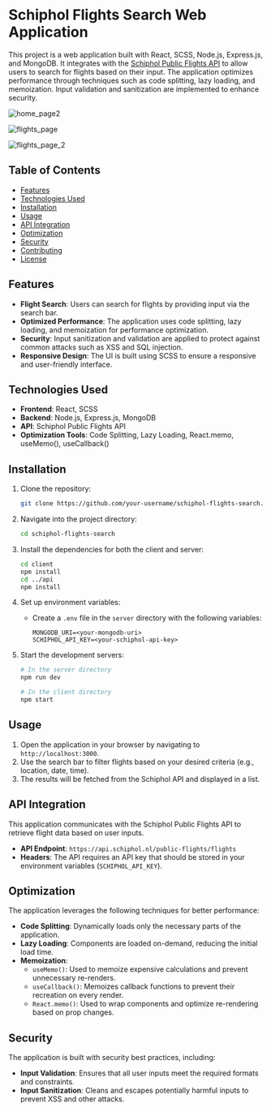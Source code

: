 ﻿# Schiphol Flights Search Web Application

This project is a web application built with React, SCSS, Node.js, Express.js, and MongoDB. It integrates with the [Schiphol Public Flights API](https://api.schiphol.nl/public-flights/flights) to allow users to search for flights based on their input. The application optimizes performance through techniques such as code splitting, lazy loading, and memoization. Input validation and sanitization are implemented to enhance security.

![home_page2](https://github.com/user-attachments/assets/712d2924-994e-4101-8162-066ea2fddc1c)

![flights_page](https://github.com/user-attachments/assets/02d7ac03-7d08-43ad-9826-c95485d46348)

![flights_page_2](https://github.com/user-attachments/assets/39e2b8b2-92ef-4e6b-9958-a5d7fe3d2e3f)


## Table of Contents
- [Features](#features)
- [Technologies Used](#technologies-used)
- [Installation](#installation)
- [Usage](#usage)
- [API Integration](#api-integration)
- [Optimization](#optimization)
- [Security](#security)
- [Contributing](#contributing)
- [License](#license)

## Features
- **Flight Search**: Users can search for flights by providing input via the search bar.
- **Optimized Performance**: The application uses code splitting, lazy loading, and memoization for performance optimization.
- **Security**: Input sanitization and validation are applied to protect against common attacks such as XSS and SQL injection.
- **Responsive Design**: The UI is built using SCSS to ensure a responsive and user-friendly interface.

## Technologies Used
- **Frontend**: React, SCSS
- **Backend**: Node.js, Express.js, MongoDB
- **API**: Schiphol Public Flights API
- **Optimization Tools**: Code Splitting, Lazy Loading, React.memo, useMemo(), useCallback()

## Installation

1. Clone the repository:
    ```bash
    git clone https://github.com/your-username/schiphol-flights-search.git
    ```

2. Navigate into the project directory:
    ```bash
    cd schiphol-flights-search
    ```

3. Install the dependencies for both the client and server:
    ```bash
    cd client
    npm install
    cd ../api
    npm install
    ```

4. Set up environment variables:
    - Create a `.env` file in the `server` directory with the following variables:
      ```env
      MONGODB_URI=<your-mongodb-uri>
      SCHIPHOL_API_KEY=<your-schiphol-api-key>
      ```

5. Start the development servers:
    ```bash
    # In the server directory
    npm run dev
    ```

    ```bash
    # In the client directory
    npm start
    ```

## Usage

1. Open the application in your browser by navigating to `http://localhost:3000`.
2. Use the search bar to filter flights based on your desired criteria (e.g., location, date, time).
3. The results will be fetched from the Schiphol API and displayed in a list.

## API Integration

This application communicates with the Schiphol Public Flights API to retrieve flight data based on user inputs.

- **API Endpoint**: `https://api.schiphol.nl/public-flights/flights`
- **Headers**: The API requires an API key that should be stored in your environment variables (`SCHIPHOL_API_KEY`).

## Optimization

The application leverages the following techniques for better performance:

- **Code Splitting**: Dynamically loads only the necessary parts of the application.
- **Lazy Loading**: Components are loaded on-demand, reducing the initial load time.
- **Memoization**:
  - `useMemo()`: Used to memoize expensive calculations and prevent unnecessary re-renders.
  - `useCallback()`: Memoizes callback functions to prevent their recreation on every render.
  - `React.memo()`: Used to wrap components and optimize re-rendering based on prop changes.

## Security

The application is built with security best practices, including:

- **Input Validation**: Ensures that all user inputs meet the required formats and constraints.
- **Input Sanitization**: Cleans and escapes potentially harmful inputs to prevent XSS and other attacks.
